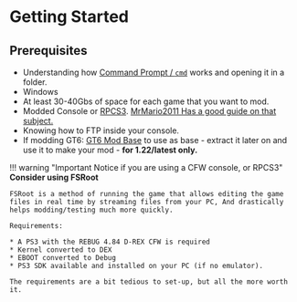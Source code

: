 # Getting Started

## Prerequisites

* Understanding how [Command Prompt / `cmd`](https://www.makeuseof.com/tag/a-beginners-guide-to-the-windows-command-line/) works and opening it in a folder.
* Windows
* At least 30-40Gbs of space for each game that you want to mod.
* Modded Console or [RPCS3](https://rpcs3.net/). [MrMario2011 Has a good guide on that subject.](https://www.youtube.com/watch?v=suM4dUAYUPE)
* Knowing how to FTP inside your console.
* If modding GT6: [GT6 Mod Base](http://www.mediafire.com/folder/8d08of132m00y/GT6+Mod+Base) to use as base - extract it later on and use it to make your mod - **for 1.22/latest only.**

!!! warning "Important Notice if you are using a CFW console, or RPCS3"
    **Consider using FSRoot**

    FSRoot is a method of running the game that allows editing the game files in real time by streaming files from your PC, And drastically helps modding/testing much more quickly.

    Requirements:

    * A PS3 with the REBUG 4.84 D-REX CFW is required
    * Kernel converted to DEX
    * EBOOT converted to Debug 
    * PS3 SDK available and installed on your PC (if no emulator).

    The requirements are a bit tedious to set-up, but all the more worth it.
